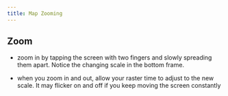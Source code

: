 ```yaml
---
title: Map Zooming
---
```




Zoom
---------------------

-   zoom in by tapping the screen with two fingers and slowly spreading
    them apart. Notice the changing scale in the bottom frame.

-   when you zoom in and out, allow your raster time to adjust to the
    new scale. It may flicker on and off if you keep moving the screen
    constantly 
